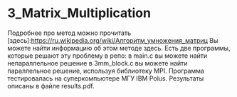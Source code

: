 # 3_Matrix_Multiplication

Подробнее про метод можно прочитать [здесь]:https://ru.wikipedia.org/wiki/Алгоритм_умножения_матриц
Вы можете найти информацию об этом методе здесь. Есть две программы, которые решают эту проблему в репо: в main.c вы можете найти непараллельное решение в 3mm_block.c вы можете найти параллельное решение, используя библиотеку MPI. Программа тестировалась на суперкомпьютере МГУ IBM Polus. Результаты описаны в файле results.pdf.
